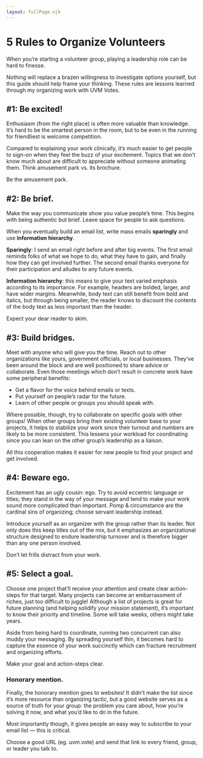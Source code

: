 ```yaml
---
layout: fullPage.njk
---
```


# 5 Rules to Organize Volunteers

When you’re starting a volunteer group, playing a leadership role can be hard to finesse.

Nothing will replace a brazen willingness to investigate options yourself, but this guide should help frame your thinking. These rules are lessons learned through my organizing work with UVM Votes.

## #1: Be excited!
Enthusiasm (from the right place) is often more valuable than knowledge. It’s hard to be the smartest person in the room, but to be even in the running for friendliest is welcome competition.

Compared to explaining your work clinically, it’s much easier to get people to sign-on when they feel the buzz of your excitement. Topics that we don’t know much about are difficult to appreciate without someone animating them. Think amusement park vs. its brochure.

Be the amusement park.

## #2: Be brief.
Make the way you communicate show you value people’s time. This begins with being authentic but brief. Leave space for people to ask questions.

When you eventually build an email list, write mass emails **sparingly** and use **information hierarchy**.

**Sparingly**: I send an email right before and after big events. The first email reminds folks of what we hope to do, what they have to gain, and finally how they can get involved further. The second email thanks everyone for their participation and alludes to any future events.

**Information hierarchy**: this means to give your text varied emphasis according to its importance. For example, headers are bolded, larger, and have wider margins. Meanwhile, body text can still benefit from bold and italics, but through being smaller, the reader knows to discount the contents of the body text as less important than the header.

Expect your dear reader to skim.

## #3: Build bridges.
Meet with anyone who will give you the time. Reach out to other organizations like yours, government officials, or local businesses. They’ve been around the block and are well positioned to share advice or collaborate. Even those meetings which don’t result in concrete work have some peripheral benefits:

* Get a flavor for the voice behind emails or texts.
* Put yourself on people’s radar for the future.
* Learn of other people or groups you should speak with.

Where possible, though, try to collaborate on specific goals with other groups! When other groups bring their existing volunteer base to your projects, it helps to stabilize your work since their turnout and numbers are likely to be more consistent. This lessens your workload for coordinating since you can lean on the other group’s leadership as a liaison.

All this cooperation makes it easier for new people to find your project and get involved.

## #4: Beware ego.
Excitement has an ugly cousin: ego. Try to avoid eccentric language or titles; they stand in the way of your message and tend to make your work sound more complicated than important. Pomp & circumstance are the cardinal sins of organizing; choose servant leadership instead.

Introduce yourself as an organizer with the group rather than its leader. Not only does this keep titles out of the mix, but it emphasizes an organizational structure designed to endure leadership turnover and is therefore bigger than any one person involved.

Don’t let frills distract from your work.

## #5: Select a goal.
Choose one project that’ll receive your attention and create clear action-steps for that target. Many projects can become an embarrassment of riches, just too difficult to juggle! Although a list of projects is great for future planning (and helping solidify your mission statement), it’s important to know their priority and timeline. Some will take weeks, others might take years.

Aside from being hard to coordinate, running two concurrent can also muddy your messaging. By spreading yourself thin, it becomes hard to capture the essence of your work succinctly which can fracture recruitment and organizing efforts.

Make your goal and action-steps clear.

### Honorary mention.
Finally, the honorary mention goes to websites! It didn’t make the list since it’s more resource than organizing tactic, but a good website serves as a source of truth for your group: the problem you care about, how you’re solving it now, and what you’d like to do in the future.

Most importantly though, it gives people an easy way to subscribe to your email list — this is critical.

Choose a good URL (eg. uvm.vote) and send that link to every friend, group, or leader you talk to.